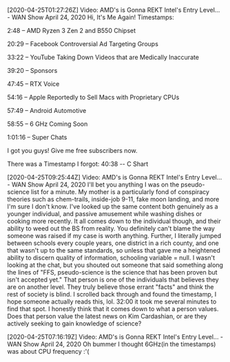 [2020-04-25T01:27:26Z] Video: AMD's is Gonna REKT Intel's Entry Level... - WAN Show April 24, 2020 
Hi, It's Me Again! 
Timestamps:

2:48 – AMD Ryzen 3 Zen 2 and B550 Chipset
20:29 – Facebook Controversial Ad Targeting Groups
33:22 – YouTube Taking Down Videos that are Medically Inaccurate
39:20 – Sponsors
47:45 – RTX Voice
54:16 – Apple Reportedly to Sell Macs with Proprietary CPUs
57:49 – Android Automotive
58:55 – 6 GHz Coming Soon
1:01:16 – Super Chats

I got you guys!
Give me free subscribers now.


There was a Timestamp I forgot: 
40:38 -- C Shart

[2020-04-25T09:25:44Z] Video: AMD's is Gonna REKT Intel's Entry Level... - WAN Show April 24, 2020 
I'll bet you anything I was on the pseudo-science list for a minute.  My mother is a particularly fond of conspiracy theories such as chem-trails, inside-job 9-11, fake moon landing, and more I'm sure I don't know.  I've looked up the same content both genuinely as a younger individual, and passive amusement while washing dishes or cooking more recently.
It all comes down to the individual though, and their ability to weed out the BS from reality.  You definitely can't blame the way someone was raised if my case is worth anything.   Further, I literally jumped between schools every couple years, one district in a rich county, and one that wasn't up to the same standards, so unless that gave me a heightened ability to discern quality of information, schooling variable = null.
I wasn't looking at the chat, but you shouted out someone that said something along the lines of "FFS, pseudo-science is the science that has been proven but isn't accepted yet."  That person is one of the individuals that believes they are on another level.  They truly believe those errant "facts" and think the rest of society is blind.
I scrolled back through and found the timestamp, I hope someone actually reads this, lol.  32:00 it took me several minutes to find that spot.
I honestly think that it comes down to what a person values.  Does that person value the latest news on Kim Cardashian, or are they actively seeking to gain knowledge of science?

[2020-04-25T07:16:19Z] Video: AMD's is Gonna REKT Intel's Entry Level... - WAN Show April 24, 2020 
Oh bummer I thought 6GHz(in the timestamps) was about CPU frequency :'(

